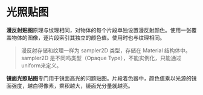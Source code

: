 # 光照贴图

**漫反射贴图**原理与纹理相同，对物体的每个片段单独设置漫反射颜色。使用一张覆盖物体的图像，逐片段索引其独立的颜色值。使用时也与纹理相同。

> 漫反射存储和纹理一样为 sampler2D 类型，存储在 Material 结构体中。sampler2D 是不同吗类型（Opaque Type），不能实例化，只能通过uniform来定义。

**镜面光照贴图**专门用于镜面高光的问题贴图。片段着色器中，颜色值乘以光源的镜面强度，越白得像素，乘积越大，镜面光分量就越亮。